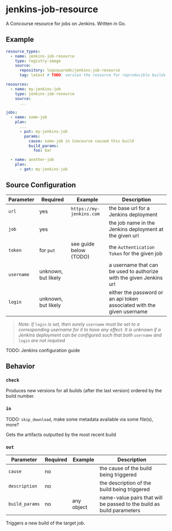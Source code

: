 # jenkins-job-resource

A Concourse resource for jobs on Jenkins.  Written in Go.

## Example

```yaml
resource_types:
  - name: jenkins-job-resource
    type: registry-image
    source:
      repository: logsquaredn/jenkins-job-resource
      tag: latest # TODO: version the resource for reproducible builds

resources:
  - name: my-jenkins-job
    type: jenkins-job-resource
    source:
      ...

jobs:
  - name: some-job
    plan:
      ...
      - put: my-jenkins-job
        params:
          cause: some-job in Concourse caused this build
          build_params:
            foo: bar

  - name: another-job
    plan:
      - get: my-jenkins-job
```

## Source Configuration

| Parameter   | Required            | Example                  | Description                                                            |
| ----------- | ------------------- | ------------------------ | ---------------------------------------------------------------------- |
| `url`       | yes                 | `https://my-jenkins.com` | the base url for a Jenkins deployment                                  |
| `job`       | yes                 |                          | the job name in the Jenkins deployment at the given url                |
| `token`     | for `put`           | see guide below (TODO)   | the `Authentication Token` for the given job                           |
| `username`  | unknown, but likely |                          | a username that can be used to authorize with the given Jenkins url    |
| `login`     | unknown, but likely |                          | either the password or an api token associated with the given username |

> _Note: if_ `login` _is set, then surely_ `username` _must be set to a corresponding username for it to have any effect. It is unknown if a Jenkins deployment can be configured such that both_ `username` _and_ `login` _are not required_

TODO: Jenkins configuration guide

## Behavior

### `check`

Produces new versions for all builds (after the last version) ordered by the build number.

### `in`

TODO: `skip_download`, make some metadata available via some file(s), more?

Gets the artifacts outputted by the most recent build

### `out`

| Parameter      | Required | Example    | Description                                                           |
| -------------- | -------- | ---------- | --------------------------------------------------------------------- |
| `cause`        | no       |            | the cause of the build being triggered                                |
| `description`  | no       |            | the description of the build being triggered                          |
| `build_params` | no       | any object | name-value pairs that will be passed to the build as build parameters |

Triggers a new build of the target job.
